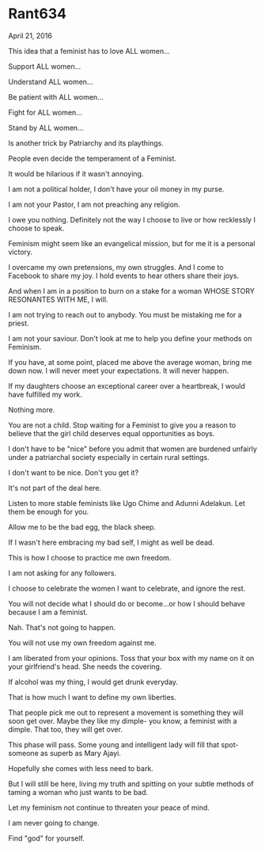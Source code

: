 # Rant634


April 21, 2016

This idea that a feminist has to love ALL women...

Support ALL women...

Understand ALL women...

Be patient with ALL women...

Fight for ALL women...

Stand by ALL women...

Is another trick by Patriarchy and its playthings.

People even decide the temperament of a Feminist. 

It would be hilarious if it wasn't annoying.

I am not a political holder, I don't have your oil money in my purse.

I am not your Pastor, I am not preaching any religion. 

I owe you nothing. Definitely not the way I choose to live or how recklessly I choose to speak.

Feminism might seem like an evangelical mission, but for me it is a personal victory. 

I overcame my own pretensions, my own struggles. And I come to Facebook to share my joy. I hold events to hear others share their joys.

And when I am in a position to burn on a stake for a woman WHOSE STORY RESONANTES WITH ME, I will.

I am not trying to reach out to anybody. You must be mistaking me for a priest. 

I am not your saviour. Don't look at me to help you define your methods on Feminism. 

If you have, at some point, placed me above the average woman, bring me down now. I will never meet your expectations. It will never happen.

If my daughters choose an exceptional career over a heartbreak,  I would have fulfilled my work.

Nothing more. 

You are not a child. Stop waiting for a Feminist to give you a reason to believe that the girl child deserves equal opportunities as boys.

I don't have to be "nice" before you admit that women are burdened unfairly under a patriarchal society especially in certain rural settings.

I don't want to be nice. Don't you get it? 

It's not part of the deal here.

Listen to more stable feminists like Ugo Chime and Adunni Adelakun. Let them be enough for you.

Allow me to be the bad egg, the black sheep.

If I wasn't here embracing my bad self, I might as well be dead.

This is how I choose to practice me own freedom.

I am not asking for any followers.

I choose to celebrate the women I want to celebrate, and ignore the rest. 

You will not decide what I should do or become...or how I should behave because I am a feminist. 

Nah. That's not going to happen.

You will not use my own freedom against me.

I am liberated from your opinions. Toss that your box with my name on it on your girlfriend's head. She needs the covering.

If alcohol was my thing, I would get drunk everyday. 

That is how much I want to define my own liberties. 

That people pick me out to represent a movement is something they will soon get over. Maybe they like my dimple- you know, a feminist with a dimple. That too, they will get over. 

This phase will pass. Some young and intelligent lady will fill that spot- someone as superb as Mary Ajayi.

Hopefully she comes with less need to bark.

But I will still be here, living my truth and spitting on your subtle methods of taming a woman who just wants to be bad.

Let my feminism not continue to threaten your peace of mind.

I am never going to change. 

Find "god" for yourself.